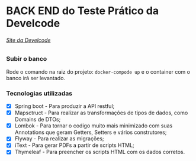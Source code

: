 # BACK END do Teste Prático da Develcode
###### [Site da Develcode](https://www.develcode.com.br/)

### Subir o banco
Rode o comando na raiz do projeto:  ```docker-compode up``` e o container com o banco irá ser levantado.

### Tecnologias utilizadas
- [X] Spring boot - Para produzir a API restful;
- [X] Mapsctruct - Para realizar as transformações de tipos de dados, como Domains de DTOs;
- [X] Lombok - Para tornar o codigo muito mais minimizado com suas Annotations que geram Getters, Setters e vários construtores;
- [X] Flyway - Para realizar as migrações;
- [X] iText - Para gerar PDFs a partir de scripts HTML;
- [X] Thymeleaf - Para preencher os scripts HTML com os dados corretos.
